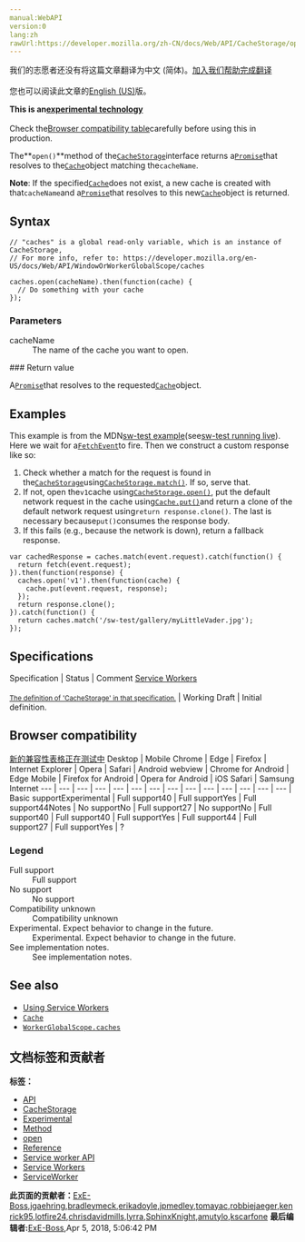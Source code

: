 ```yaml
---
manual:WebAPI
version:0
lang:zh
rawUrl:https://developer.mozilla.org/zh-CN/docs/Web/API/CacheStorage/open
---
```




<bdi>我们的志愿者还没有将这篇文章翻译为<bdi>中文 (简体)</bdi>。[加入我们帮助完成翻译](%23514 "")<br></br>您也可以阅读此文章的[English (US)](%14319 "")版。</bdi>






**This is an[experimental technology](%3404 "")**<br></br>Check the[Browser compatibility table](%23515 "")carefully before using this in production.




The**`open()`**method of the[`CacheStorage`](%14313 "The CacheStorage interface represents the storage for Cache objects.")interface returns a[`Promise`](%4237 "The Promise object represents the eventual completion (or failure) of an asynchronous operation, and its resulting value.")that resolves to the[`Cache`](%14305 "The Cache interface provides a storage mechanism for Request / Response object pairs that are cached, for example as part of the ServiceWorker life cycle. Note that the Cache interface is exposed to windowed scopes as well as workers. You don't have to use it in conjunction with service workers, even though it is defined in the service worker spec.")object matching the`cacheName`.



**Note**: If the specified[`Cache`](%14305 "The Cache interface provides a storage mechanism for Request / Response object pairs that are cached, for example as part of the ServiceWorker life cycle. Note that the Cache interface is exposed to windowed scopes as well as workers. You don't have to use it in conjunction with service workers, even though it is defined in the service worker spec.")does not exist, a new cache is created with that`cacheName`and a[`Promise`](%4237 "The Promise object represents the eventual completion (or failure) of an asynchronous operation, and its resulting value.")that resolves to this new[`Cache`](%14305 "The Cache interface provides a storage mechanism for Request / Response object pairs that are cached, for example as part of the ServiceWorker life cycle. Note that the Cache interface is exposed to windowed scopes as well as workers. You don't have to use it in conjunction with service workers, even though it is defined in the service worker spec.")object is returned.



## Syntax<a name="Syntax"></a>

```
// "caches" is a global read-only variable, which is an instance of CacheStorage,
// For more info, refer to: https://developer.mozilla.org/en-US/docs/Web/API/WindowOrWorkerGlobalScope/caches

caches.open(cacheName).then(function(cache) {
  // Do something with your cache
});
```

### Parameters<a name="Parameters"></a>
<dl><dt id=''>cacheName</dt><dd>The name of the cache you want to open.</dd></dl>
### Return value<a name="Return_value"></a>


A[`Promise`](%4237 "The Promise object represents the eventual completion (or failure) of an asynchronous operation, and its resulting value.")that resolves to the requested[`Cache`](%14305 "The Cache interface provides a storage mechanism for Request / Response object pairs that are cached, for example as part of the ServiceWorker life cycle. Note that the Cache interface is exposed to windowed scopes as well as workers. You don't have to use it in conjunction with service workers, even though it is defined in the service worker spec.")object.


## Examples<a name="Examples"></a>


This example is from the MDN[sw-test example](%4722 "")(see[sw-test running live](%4723 "")). Here we wait for a[`FetchEvent`](%14342 "This is the event type for fetch events dispatched on the service worker global scope. It contains information about the fetch, including the request and how the receiver will treat the response. It provides the event.respondWith() method, which allows us to provide a response to this fetch.")to fire. Then we construct a custom response like so:


1. Check whether a match for the request is found in the[`CacheStorage`](%14313 "The CacheStorage interface represents the storage for Cache objects.")using[`CacheStorage.match()`](%14317 "The match() method of the CacheStorage interface (available globally as caches) checks if a given Request or url string is a key for a stored Response. This method returns a Promise for a Response, or undefined if no match is found."). If so, serve that.
1. If not, open the`v1`cache using[`CacheStorage.open()`](%14319 "The open() method of the CacheStorage interface returns a Promise that resolves to the Cache object matching the cacheName."), put the default network request in the cache using[`Cache.put()`](%14312 "The put() method of the Cache interface allows key/value pairs to be added to the current Cache object.")and return a clone of the default network request using`return response.clone()`. The last is necessary because`put()`consumes the response body.
1. If this fails (e.g., because the network is down), return a fallback response.

```
var cachedResponse = caches.match(event.request).catch(function() {
  return fetch(event.request);
}).then(function(response) {
  caches.open('v1').then(function(cache) {
    cache.put(event.request, response);
  });  
  return response.clone();
}).catch(function() {
  return caches.match('/sw-test/gallery/myLittleVader.jpg');
});
```

## Specifications<a name="Specifications"></a>
Specification | Status | Comment 
[Service Workers<br></br><small>The definition of &#39;CacheStorage&#39; in that specification.</small>](%4726 "") | Working Draft | Initial definition. 


## Browser compatibility<a name="Browser_compatibility"></a>
[新的兼容性表格正在测试中<i></i>](%3360 "")
<abbr>Desktop<i></i></abbr> | <abbr>Mobile<i></i></abbr> 
<abbr>Chrome<i></i></abbr> | <abbr>Edge<i></i></abbr> | <abbr>Firefox<i></i></abbr> | <abbr>Internet Explorer<i></i></abbr> | <abbr>Opera<i></i></abbr> | <abbr>Safari<i></i></abbr> | <abbr>Android webview<i></i></abbr> | <abbr>Chrome for Android<i></i></abbr> | <abbr>Edge Mobile<i></i></abbr> | <abbr>Firefox for Android<i></i></abbr> | <abbr>Opera for Android<i></i></abbr> | <abbr>iOS Safari<i></i></abbr> | <abbr>Samsung Internet<i></i></abbr> 
 ---  |  ---  |  ---  |  ---  |  ---  |  ---  |  ---  |  ---  |  ---  |  ---  |  ---  |  ---  |  ---  |  ---  | 
Basic support<abbr>Experimental<i></i></abbr> | <abbr>Full support</abbr>40 | <abbr>Full support</abbr>Yes | <abbr>Full support</abbr>44<abbr>Notes<i></i></abbr> | <abbr>No support</abbr>No | <abbr>Full support</abbr>27 | <abbr>No support</abbr>No | <abbr>Full support</abbr>40 | <abbr>Full support</abbr>40 | <abbr>Full support</abbr>Yes | <abbr>Full support</abbr>44 | <abbr>Full support</abbr>27 | <abbr>Full support</abbr>Yes | <abbr>?</abbr> 


### Legend<a name="Legend"></a>
<dl><dt id=''><abbr>Full support</abbr></dt><dd>Full support</dd><dt id=''><abbr>No support</abbr></dt><dd>No support</dd><dt id=''><abbr>Compatibility unknown</abbr></dt><dd>Compatibility unknown</dd><dt id=''><abbr>Experimental. Expect behavior to change in the future.<i></i></abbr></dt><dd>Experimental. Expect behavior to change in the future.</dd><dt id=''><abbr>See implementation notes.<i></i></abbr></dt><dd>See implementation notes.</dd></dl>

## See also<a name="See_also"></a>

* [Using Service Workers](%4703 "")
* [`Cache`](%14305 "The Cache interface provides a storage mechanism for Request / Response object pairs that are cached, for example as part of the ServiceWorker life cycle. Note that the Cache interface is exposed to windowed scopes as well as workers. You don't have to use it in conjunction with service workers, even though it is defined in the service worker spec.")
* [`WorkerGlobalScope.caches`](%23516 "The documentation about this has not yet been written; please consider contributing!")



## 文档标签和贡献者
**标签：**
* [API](%50 "")
* [CacheStorage](%4727 "")
* [Experimental](%3379 "")
* [Method](%14476 "")
* [open](%23517 "")
* [Reference](%3381 "")
* [Service worker API](%4903 "")
* [Service Workers](%4709 "")
* [ServiceWorker](%4904 "")

**此页面的贡献者：**[ExE-Boss](%3990 ""),[jgaehring](%23518 ""),[bradleymeck](%23519 ""),[erikadoyle](%3894 ""),[jpmedley](%3413 ""),[tomayac](%18937 ""),[robbiejaeger](%23520 ""),[kenrick95](%23521 ""),[lotfire24](%23522 ""),[chrisdavidmills](%3495 ""),[lyrra](%23523 ""),[SphinxKnight](%191 ""),[amutylo](%23524 ""),[kscarfone](%3900 "")
**最后编辑者:**[ExE-Boss](%3990 ""),<time>Apr 5, 2018, 5:06:42 PM</time>


